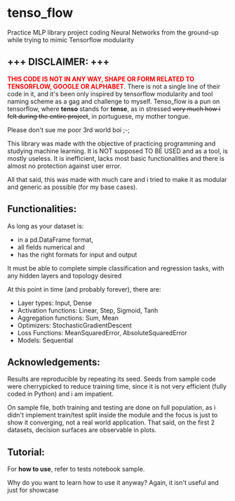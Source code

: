 # tenso_flow

Practice MLP library project coding Neural Networks from the ground-up while trying to mimic Tensorflow modularity

## +++ DISCLAIMER: +++

<span style="color:red">**THIS CODE IS NOT IN ANY WAY, SHAPE OR FORM RELATED TO TENSORFLOW, GOOGLE OR ALPHABET**</span>. There is not a single line of their code in it, and it's been only inspired by tensorflow modularity and tool naming scheme as a gag and challenge to myself. Tenso_flow is a pun on tensorflow, where **tenso** stands for **tense**, as in stressed ~~very much how i felt during the entire project~~, in portuguese, my mother tongue.

Please don't sue me poor 3rd world boi ;-;

This library was made with the objective of practicing programming and studying machine learning. It is NOT supposed TO BE USED and as a tool, is mostly useless. It is inefficient, lacks most basic functionalities and there is almost no protection against user error. 

All that said, this was made with much care and i tried to make it as modular and generic as possible (for my base cases).

## Functionalities:

As long as your dataset is:

- in a pd.DataFrame format, 
- all fields numerical and 
- has the right formats for input and output

It must be able to complete simple classification and regression tasks, with any hidden layers and topology desired 

At this point in time (and probably forever), there are:

- Layer types: Input, Dense
- Activation functions: Linear, Step, Sigmoid, Tanh
- Aggregation functions: Sum, Mean
- Optimizers: StochasticGradientDescent
- Loss Functions: MeanSquaredError, AbsoluteSquaredError
- Models: Sequential

## Acknowledgements:

Results are reproducible by repeating its seed. Seeds from sample code were cherrypicked to reduce training time, since it is not very efficient (fully coded in Python) and i am impatient.

On sample file, both training and testing are done on full population, as i didn't implement train/test split inside the module and the focus is just to show it converging, not a real world application. That said, on the first 2 datasets, decision surfaces are observable in plots. 

## Tutorial:

For **how to use**, refer to tests notebook sample.

Why do you want to learn how to use it anyway? Again, it isn't useful and just for showcase
